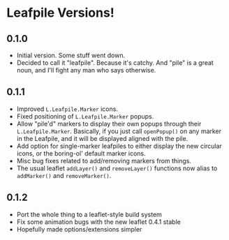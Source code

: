 
Leafpile Versions!
==================

0.1.0
------------

* Initial version.  Some stuff went down.
* Decided to call it "leafpile".  Because it's catchy.  And "pile" is a great noun, and I'll fight any man who says otherwise.


0.1.1
------------

* Improved `L.Leafpile.Marker` icons.
* Fixed positioning of `L.Leafpile.Marker` popups.
* Allow "pile'd" markers to display their own popups through their `L.Leafpile.Marker`.  Basically, if you just call `openPopup()` on any marker in the Leafpile, and it will be displayed aligned with the pile.
* Add option for single-marker leafpiles to either display the new circular icons, or the boring-ol' default marker icons.
* Misc bug fixes related to add/removing markers from things.
* The usual leaflet `addLayer()` and `removeLayer()` functions now alias to `addMarker()` and `removeMarker()`.


0.1.2
------------

* Port the whole thing to a leaflet-style build system
* Fix some animation bugs with the new leaflet 0.4.1 stable
* Hopefully made options/extensions simpler

